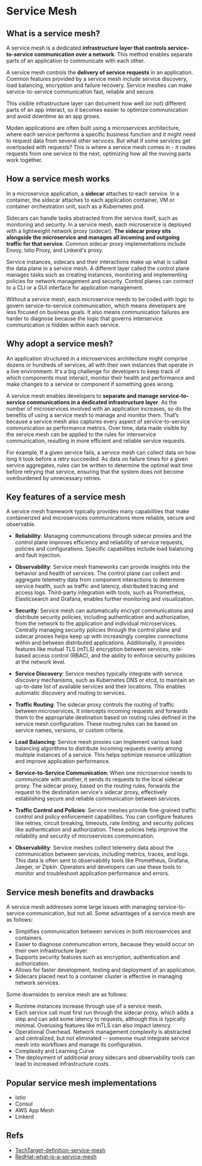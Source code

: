 # Service Mesh

## What is a service mesh?

A service mesh is a dedicated **infrastructure layer that controls service-to-service communication over a network**. This method enables separate parts of an application to communicate with each other.

A service mesh controls the **delivery of service requests** in an application. Common features provided by a service mesh include service discovery, load balancing, encryption and failure recovery. Service meshes can make service-to-service communication fast, reliable and secure.

This visible infrastructure layer can document how well (or not) different parts of an app interact, so it becomes easier to optimize communication and avoid downtime as an app grows.

Moden applications are often built using a microservices architecture, where each service performs a specific business function and it might need to request data from several other services. But what if some services get overloaded with requests? This is where a service mesh comes in - it routes requests from one service to the next, optimizing how all the moving parts work together.

## How a service mesh works

In a microservice application, a **sidecar** attaches to each service. In a container, the sidecar attaches to each application container, VM or container orchestration unit, such as a Kubernetes pod.

Sidecars can handle tasks abstracted from the service itself, such as monitoring and security. In a service mesh, each microservice is deployed with a lightweight network proxy (sidecar). **The sidecar proxy sits alongside the microservice and manages all incoming and outgoing traffic for that service**. Common sidecar proxy implementations include Envoy, Istio Proxy, and Linkerd's proxy.

Service instances, sidecars and their interactions make up what is called the data plane in a service mesh. A different layer called the control plane manages tasks such as creating instances, monitoring and implementing policies for network management and security. Control planes can connect to a CLI or a GUI interface for application management.

Without a service mesh, each microservice needs to be coded with logic to govern service-to-service communication, which means developers are less focused on business goals. It also means communication failures are harder to diagnose because the logic that governs interservice communication is hidden within each service.

## Why adopt a service mesh?

An application structured in a microservices architecture might comprise dozens or hundreds of services, all with their own instances that operate in a live environment. It's a big challenge for developers to keep track of which components must interact, monitor their health and performance and make changes to a service or component if something goes wrong.

A service mesh enables developers to **separate and manage service-to-service communications in a dedicated infrastructure layer**. As the number of microservices involved with an application increases, so do the benefits of using a service mesh to manage and monitor them. That’s because a service mesh also captures every aspect of service-to-service communication as performance metrics. Over time, data made visible by the service mesh can be applied to the rules for interservice communication, resulting in more efficient and reliable service requests.

For example, If a given service fails, a service mesh can collect data on how long it took before a retry succeeded. As data on failure times for a given service aggregates, rules can be written to determine the optimal wait time before retrying that service, ensuring that the system does not become overburdened by unnecessary retries.

## Key features of a service mesh

A service mesh framework typically provides many capabilities that make containerized and microservices communications more reliable, secure and observable.

- **Reliability**: Managing communications through sidecar proxies and the control plane improves efficiency and reliability of service requests, policies and configurations. Specific capabilities include load balancing and fault injection.

- **Observability**: Service mesh frameworks can provide insights into the behavior and health of services. The control plane can collect and aggregate telemetry data from component interactions to determine service health, such as traffic and latency, distributed tracing and access logs. Third-party integration with tools, such as Prometheus, Elasticsearch and Grafana, enables further monitoring and visualization.

- **Security**: Service mesh can automatically encrypt communications and distribute security policies, including authentication and authorization, from the network to the application and individual microservices. Centrally managing security policies through the control plane and sidecar proxies helps keep up with increasingly complex connections within and between distributed applications. Additionally, it provides features like mutual TLS (mTLS) encryption between services, role-based access control (RBAC), and the ability to enforce security policies at the network level.

- **Service Discovery**: Service meshes typically integrate with service discovery mechanisms, such as Kubernetes DNS or etcd, to maintain an up-to-date list of available services and their locations. This enables automatic discovery and routing to services.

- **Traffic Routing**: The sidecar proxy controls the routing of traffic between microservices. It intercepts incoming requests and forwards them to the appropriate destination based on routing rules defined in the service mesh configuration. These routing rules can be based on service names, versions, or custom criteria.

- **Load Balancing**: Service mesh proxies can implement various load balancing algorithms to distribute incoming requests evenly among multiple instances of a service. This helps optimize resource utilization and improve application performance.

- **Service-to-Service Communication**: When one microservice needs to communicate with another, it sends its requests to the local sidecar proxy. The sidecar proxy, based on the routing rules, forwards the request to the destination service's sidecar proxy, effectively establishing secure and reliable communication between services.

- **Traffic Control and Policies**: Service meshes provide fine-grained traffic control and policy enforcement capabilities. You can configure features like retries, circuit breaking, timeouts, rate limiting, and security policies like authentication and authorization. These policies help improve the reliability and security of microservices communication.

- **Observability**: Service meshes collect telemetry data about the communication between services, including metrics, traces, and logs. This data is often sent to observability tools like Prometheus, Grafana, Jaeger, or Zipkin. Operators and developers can use these tools to monitor and troubleshoot application performance and errors.

## Service mesh benefits and drawbacks

A service mesh addresses some large issues with managing service-to-service communication, but not all. Some advantages of a service mesh are as follows:

- Simplifies communication between services in both microservices and containers.
- Easier to diagnose communication errors, because they would occur on their own infrastructure layer.
- Supports security features such as encryption, authentication and authorization.
- Allows for faster development, testing and deployment of an application.
- Sidecars placed next to a container cluster is effective in managing network services.

Some downsides to service mesh are as follows:

- Runtime instances increase through use of a service mesh.
- Each service call must first run through the sidecar proxy, which adds a step and can add some latency to requests, although this is typically minimal. Overusing features like mTLS can also impact latency.
- Operational Overhead. Network management complexity is abstracted and centralized, but not eliminated -- someone must integrate service mesh into workflows and manage its configuration.
- Complexity and Learning Curve
- The deployment of additional proxy sidecars and observability tools can lead to increased infrastructure costs.

## Popular service mesh implementations

- Istio
- Consul
- AWS App Mesh
- Linkerd

## Refs

- [TechTarget-definition-service-mesh](https://www.techtarget.com/searchitoperations/definition/service-mesh)
- [RedHat-what-is-a-service-mesh](https://www.redhat.com/en/topics/microservices/what-is-a-service-mesh)
